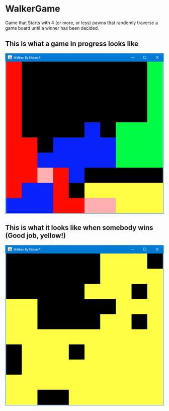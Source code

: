 # WalkerGame
Game that Starts with 4 (or more, or less) pawns that randomly traverse a game board until a winner has been decided.

<h2>This is what a game in progress looks like</h2>

![](Images/GameInProgress.png)






<h2>This is what it looks like when somebody wins (Good job, yellow!)</h2>

![](Images/YellowWinner.png)
